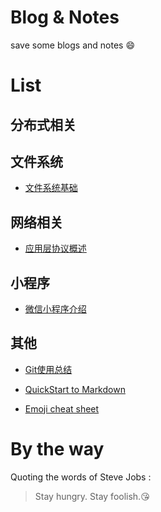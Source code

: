 # Blog & Notes
save some blogs and notes :smile:

# List
## 分布式相关

## 文件系统
- [文件系统基础](https://github.com/uniqueyehu/notes/blob/master/filesystem/%E6%96%87%E4%BB%B6%E7%B3%BB%E7%BB%9F%E5%9F%BA%E7%A1%80.md)

## 网络相关
- [应用层协议概述](https://github.com/uniqueyehu/notes/blob/master/network/%E5%BA%94%E7%94%A8%E5%B1%82%E5%8D%8F%E8%AE%AE%E6%A6%82%E8%BF%B0.md)

## 小程序
- [微信小程序介绍](https://github.com/uniqueyehu/notes/tree/master/miniprogram)

## 其他
- [Git使用总结](https://github.com/uniqueyehu/notes/blob/master/tools/git.md)

- [QuickStart to Markdown](https://guides.github.com/features/mastering-markdown/)

- [Emoji cheat sheet](https://www.webpagefx.com/tools/emoji-cheat-sheet/)

# By the way
Quoting the words of Steve Jobs :
> Stay hungry. Stay foolish.:kissing_heart:
